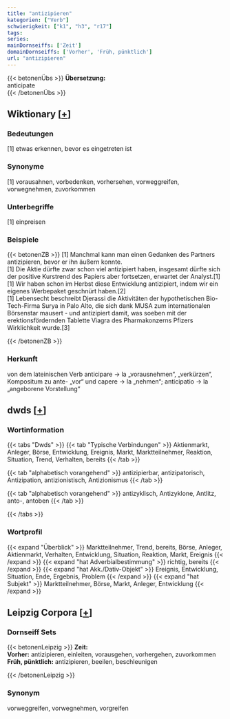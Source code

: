 ```yaml
---
title: "antizipieren"
kategorien: ["Verb"]
schwierigkeit: ["k1", "h3", "r17"]
tags:
series:
mainDornseiffs: ['Zeit']
domainDornseiffs: ['Vorher', 'Früh, pünktlich']
url: "antizipieren"
---
```


{{< betonenÜbs >}}
**Übersetzung:**  
anticipate  
{{< /betonenÜbs >}}

## Wiktionary [[+](https://de.wiktionary.org/wiki/antizipieren)]

### Bedeutungen
[1] etwas erkennen, bevor es eingetreten ist  

### Synonyme
[1] vorausahnen, vorbedenken, vorhersehen, vorweggreifen, vorwegnehmen, zuvorkommen  

### Unterbegriffe
[1] einpreisen  

### Beispiele
{{< betonenZB >}}
[1] Manchmal kann man einen Gedanken des Partners antizipieren, bevor er ihn äußern konnte.  
[1] Die Aktie dürfte zwar schon viel antizipiert haben, insgesamt dürfte sich der positive Kurstrend des Papiers aber fortsetzen, erwartet der Analyst.[1]  
[1] Wir haben schon im Herbst diese Entwicklung antizipiert, indem wir ein eigenes Werbepaket geschnürt haben.[2]  
[1] Lebensecht beschreibt Djerassi die Aktivitäten der hypothetischen Bio-Tech-Firma Surya in Palo Alto, die sich dank MUSA zum internationalen Börsenstar mausert - und antizipiert damit, was soeben mit der erektionsfördernden Tablette Viagra des Pharmakonzerns Pfizers Wirklichkeit wurde.[3]  

{{< /betonenZB >}}
### Herkunft
von dem lateinischen Verb anticipare → la „vorausnehmen“, „verkürzen“, Kompositum zu ante- „vor“ und capere → la „nehmen“; anticipatio → la „angeborene Vorstellung“  



## dwds [[+](https://www.dwds.de/wb/antizipieren)]

### Wortinformation
{{< tabs "Dwds" >}}
{{< tab "Typische Verbindungen" >}}
Aktienmarkt, Anleger, Börse, Entwicklung, Ereignis, Markt, Marktteilnehmer, Reaktion, Situation, Trend, Verhalten, bereits
{{< /tab >}}

{{< tab "alphabetisch vorangehend" >}}
antizipierbar, antizipatorisch, Antizipation, antizionistisch, Antizionismus
{{< /tab >}}

{{< tab "alphabetisch vorangehend" >}}
antizyklisch, Antizyklone, Antlitz, anto-, antoben
{{< /tab >}}

{{< /tabs >}}

### Wortprofil
{{< expand "Überblick" >}} Marktteilnehmer, Trend, bereits, Börse, Anleger, Aktienmarkt, Verhalten, Entwicklung, Situation, Reaktion, Markt, Ereignis {{< /expand >}}
{{< expand "hat Adverbialbestimmung" >}} richtig, bereits {{< /expand >}}
{{< expand "hat Akk./Dativ-Objekt" >}} Ereignis, Entwicklung, Situation, Ende, Ergebnis, Problem {{< /expand >}}
{{< expand "hat Subjekt" >}} Marktteilnehmer, Börse, Markt, Anleger, Entwicklung {{< /expand >}}

## Leipzig Corpora [[+](https://corpora.uni-leipzig.de/en/res?word=antizipieren&corpusId=deu_newscrawl-public_2018)]

### Dornseiff Sets
{{< betonenLeipzig >}}
**Zeit:**  
**Vorher:** antizipieren, einleiten, vorausgehen, vorhergehen, zuvorkommen  
**Früh, pünktlich:** antizipieren, beeilen, beschleunigen  

{{< /betonenLeipzig >}}

### Synonym
vorweggreifen, vorwegnehmen, vorgreifen

